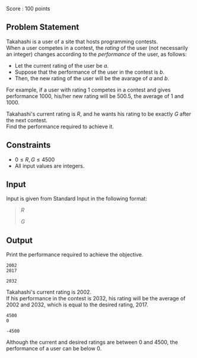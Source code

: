 Score : $100$ points

## Problem Statement

Takahashi is a user of a site that hosts programming contests.<br>
When a user competes in a contest, the *rating* of the user (not necessarily an integer) changes according to the *performance* of the user, as follows:  

- Let the current rating of the user be $a$.
- Suppose that the performance of the user in the contest is $b$.
- Then, the new rating of the user will be the avarage of $a$ and $b$.

For example, if a user with rating $1$ competes in a contest and gives performance $1000$, his/her new rating will be $500.5$, the average of $1$ and $1000$.

Takahashi's current rating is $R$, and he wants his rating to be exactly $G$ after the next contest.<br>
Find the performance required to achieve it.  

## Constraints

- $0 \leq R, G \leq 4500$
- All input values are integers.

## Input

Input is given from Standard Input in the following format:

> $R$
> 
> $G$

## Output

Print the performance required to achieve the objective.

```input1
2002
2017
```

```output1
2032
```

Takahashi's current rating is $2002$.<br>
If his performance in the contest is $2032$, his rating will be the average of $2002$ and $2032$, which is equal to the desired rating, $2017$.

```input2
4500
0
```

```output2
-4500
```

Although the current and desired ratings are between $0$ and $4500$, the performance of a user can be below $0$.